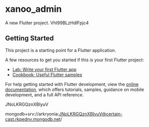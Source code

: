 # xanoo_admin

A new Flutter project. VhI99BLzHdlFpjc4

## Getting Started

This project is a starting point for a Flutter application.

A few resources to get you started if this is your first Flutter project:

- [Lab: Write your first Flutter app](https://docs.flutter.dev/get-started/codelab)
- [Cookbook: Useful Flutter samples](https://docs.flutter.dev/cookbook)

For help getting started with Flutter development, view the
[online documentation](https://docs.flutter.dev/), which offers tutorials,
samples, guidance on mobile development, and a full API reference.

JNoLKRGQznXBIyuV

mongodb+srv://arkryonia:JNoLKRGQznXBIyuV@certain-cast.rkpednv.mongodb.net/